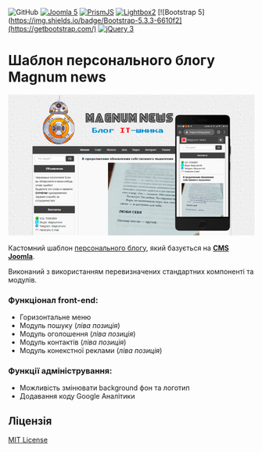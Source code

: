 ![GitHub](https://img.shields.io/github/license/Magnumv44/template_magnum)
[![Joomla 5](https://img.shields.io/badge/Joomla-5.2.3-brightgreen)](https://www.joomla.org)
[![PrismJS](https://img.shields.io/badge/PrismJS-1.29.0-brightgreen)](https://github.com/PrismJS/prism)
[![Lightbox2](https://img.shields.io/badge/Lightbox2-2.11.4-brightgreen)](https://github.com/lokesh/lightbox2)
[![Bootstrap 5](https://img.shields.io/badge/Bootstrap-5.3.3-6610f2](https://getbootstrap.com/)
[![jQuery 3](https://img.shields.io/badge/jQuery-3.7.1-0769AD)](https://jquery.org)

# Шаблон персонального блогу Magnum news
<p align="center">
<img src="https://github.com/Magnumv44/template_magnum/blob/main/magnum/template_preview.png?raw=true" title="Magnum news" alt="Magnum news">
</p>

Кастомний шаблон [персонального блогу](https://www.magnumblog.space "Натисніть щоб відкрити"), який базується на [**CMS Joomla**](https://www.joomla.org "Натисніть щоб відкрити").

Виконаний з використанням перевизначених стандартних компоненті та модулів.

### Функціонал **front-end**:
* Горизонтальне меню
* Модуль пошуку (*ліва позиція*)
* Модуль оголошення (*ліва позиція*)
* Модуль контактів (*ліва позиція*)
* Модуль конекстної реклами (*ліва позиція*)

### Функції адміністрування:
* Можливість змінювати background фон та логотип
* Додавання коду Google Аналітики

## Ліцензія
[MIT License](LICENSE "Ліцензійна уогода")
